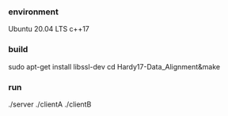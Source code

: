 ### environment
Ubuntu 20.04 LTS
c++17
### build
sudo apt-get install libssl-dev
cd Hardy17-Data_Alignment&make
### run
./server
./clientA
./clientB